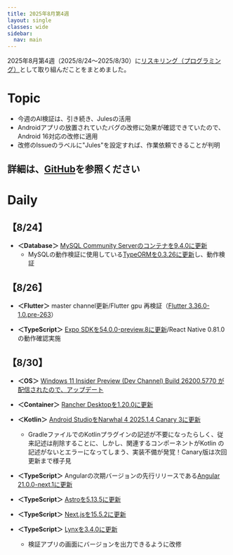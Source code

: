 ```yaml
---
title: 2025年8月第4週
layout: single
classes: wide
sidebar:
  nav: main
---
```

2025年8月第4週（2025/8/24～2025/8/30）に[リスキリング（プログラミング）](https://tatsukiyoshi.github.io/)として取り組んだことをまとめました。

# Topic
- 今週のAI検証は、引き続き、Julesの活用
- Androidアプリの放置されていたバグの改修に効果が確認できていたので、Android 16対応の改修に適用
- 改修のIssueのラベルに"Jules"を設定すれば、作業依頼できることが判明

詳細は、[GitHub](https://tatsukiyoshi.github.io/)を参照ください
---
# Daily
##  【8/24】
- **＜Database＞**  [MySQL Community Serverのコンテナを9.4.0に更新](https://dev.mysql.com/downloads/mysql/)
  - MySQLの動作検証に使用している[TypeORMを0.3.26に更新](https://typeorm.io/)し、動作検証

##  【8/26】
- **＜Flutter＞** master channel更新/Flutter gpu 再検証（[Flutter 3.36.0-1.0.pre-263](https://docs.flutter.dev/release/release-notes)）

- **＜TypeScript＞**  [Expo SDKを54.0.0-preview.8に更新](https://github.com/expo/expo)/React Native 0.81.0の動作確認実施

##  【8/30】
- **＜OS＞**  [Windows 11 Insider Preview (Dev Channel) Build 26200.5770 が配信されたので、アップデート](https://aka.ms/DevLatest)

- **＜Container＞** [Rancher Desktopを1.20.0に更新](https://rancherdesktop.io/)

- **＜Kotlin＞**  [Android StudioをNarwhal 4 2025.1.4 Canary 3に更新](https://developer.android.com/studio)
  - GradleファイルでのKotlinプラグインの記述が不要になったらしく、従来記述は削除することに、しかし、関連するコンポーネントがKotlin
  の記述がないとエラーになってしまう、実装不備が発覚！Canary版は次回更新まで様子見

- **＜TypeScript＞**  Angularの次期バージョンの先行リリースである[Angular 21.0.0-next.1に更新](https://angular.dev/)

- **＜TypeScript＞**  [Astroを5.13.5に更新](https://astro.build/)

- **＜TypeScript＞**  [Next.jsを15.5.2に更新](https://nextjs.org/)

- **＜TypeScript＞**  [Lynxを3.4.0に更新](https://lynxjs.org)
  - 検証アプリの画面にバージョンを出力できるように改修
